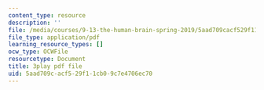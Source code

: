 ```yaml
---
content_type: resource
description: ''
file: /media/courses/9-13-the-human-brain-spring-2019/5aad709cacf529f11cb09c7e4706ec70_B4a0WdGp52g.pdf
file_type: application/pdf
learning_resource_types: []
ocw_type: OCWFile
resourcetype: Document
title: 3play pdf file
uid: 5aad709c-acf5-29f1-1cb0-9c7e4706ec70
---
```

